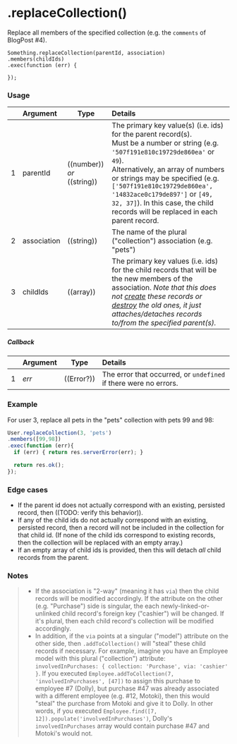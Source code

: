 # .replaceCollection()

Replace all members of the specified collection (e.g. the `comments` of BlogPost #4).

```usage
Something.replaceCollection(parentId, association)
.members(childIds)
.exec(function (err) {

});
```

### Usage

|   |     Argument        | Type                                         | Details                            |
|---|:--------------------|----------------------------------------------|:-----------------------------------|
| 1 |  parentId    | ((number)) _or_ ((string))                   | The primary key value(s) (i.e. ids) for the parent record(s). <br/>Must be a number or string (e.g. `'507f191e810c19729de860ea'` or `49`).  <br/>Alternatively, an array of numbers or strings may be specified (e.g. `['507f191e810c19729de860ea', '14832ace0c179de897']` or `[49, 32, 37]`). In this case, the child records will be replaced in each parent record.
| 2 |  association | ((string))                                   | The name of the plural ("collection") association (e.g. "pets")
| 3 |  childIds      | ((array))                                    | The primary key values (i.e. ids) for the child records that will be the new members of the association.  _Note that this does not [create](http://sailsjs.com/documentation/reference/waterline-orm/models/create) these records or [destroy](http://sailsjs.com/documentation/reference/waterline-orm/models/destroy) the old ones, it just attaches/detaches records to/from the specified parent(s)._


##### Callback

|   |     Argument        | Type                | Details |
|---|:--------------------|---------------------|:---------------------------------------------------------------------------------|
| 1 |    _err_            | ((Error?))          | The error that occurred, or `undefined` if there were no errors.


### Example

For user 3, replace all pets in the "pets" collection with pets 99 and 98:

```javascript
User.replaceCollection(3, 'pets')
.members([99,98])
.exec(function (err){
  if (err) { return res.serverError(err); }

  return res.ok();
});
```

### Edge cases

+ If the parent id does not actually correspond with an existing, persisted record, then ((TODO: verify this behavior)).
+ If any of the child ids do not actually correspond with an existing, persisted record, then a record will not be included in the collection for that child id. (If none of the child ids correspond to existing records, then the collection will be replaced with an empty array.)
+ If an empty array of child ids is provided, then this will detach _all_ child records from the parent.

### Notes
> + If the association is "2-way" (meaning it has `via`) then the child records will be modified accordingly.  If the attribute on the other (e.g. "Purchase") side is singular, the each newly-linked-or-unlinked child record's foreign key ("cashier") will be changed.  If it's plural, then each child record's collection will be modified accordingly.
> + In addition, if the `via` points at a singular ("model") attribute on the other side, then `.addToCollection()` will "steal" these child records if necessary.  For example, imagine you have an Employee model with this plural ("collection") attribute: `involvedInPurchases: { collection: 'Purchase', via: 'cashier' }`.  If you executed `Employee.addToCollection(7, 'involvedInPurchases', [47])` to assign this purchase to employee #7 (Dolly), but purchase #47 was already associated with a different employee (e.g. #12, Motoki), then this would "steal" the purchase from Motoki and give it to Dolly.  In other words, if you executed `Employee.find([7, 12]).populate('involvedInPurchases')`, Dolly's `involvedInPurchases` array would contain purchase #47 and Motoki's would not.




<docmeta name="displayName" value=".replaceCollection()">
<docmeta name="pageType" value="method">
